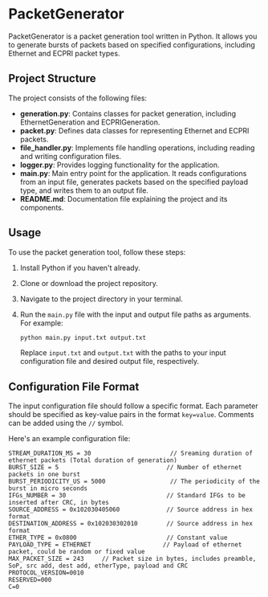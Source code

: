 # PacketGenerator

PacketGenerator is a packet generation tool written in Python. It allows you to generate bursts of packets based on specified configurations, including Ethernet and ECPRI packet types.

## Project Structure

The project consists of the following files:

- **generation.py**: Contains classes for packet generation, including EthernetGeneration and ECPRIGeneration.
- **packet.py**: Defines data classes for representing Ethernet and ECPRI packets.
- **file_handler.py**: Implements file handling operations, including reading and writing configuration files.
- **logger.py**: Provides logging functionality for the application.
- **main.py**: Main entry point for the application. It reads configurations from an input file, generates packets based on the specified payload type, and writes them to an output file.
- **README.md**: Documentation file explaining the project and its components.

## Usage

To use the packet generation tool, follow these steps:

1. Install Python if you haven't already.
2. Clone or download the project repository.
3. Navigate to the project directory in your terminal.
4. Run the `main.py` file with the input and output file paths as arguments. For example:

   ```bash
   python main.py input.txt output.txt
   ```

   Replace `input.txt` and `output.txt` with the paths to your input configuration file and desired output file, respectively.

## Configuration File Format

The input configuration file should follow a specific format. Each parameter should be specified as key-value pairs in the format `key=value`. Comments can be added using the `//` symbol.

Here's an example configuration file:

```plaintext
STREAM_DURATION_MS = 30                      // Sreaming duration of ethernet packets (Total duration of generation)
BURST_SIZE = 5                              // Number of ethernet packets in one burst
BURST_PERIODICITY_US = 5000                  // The periodicity of the burst in micro seconds
IFGs_NUMBER = 30                            // Standard IFGs to be inserted after CRC, in bytes
SOURCE_ADDRESS = 0x102030405060             // Source address in hex format
DESTINATION_ADDRESS = 0x102030302010        // Source address in hex format
ETHER_TYPE = 0x0800                         // Constant value
PAYLOAD_TYPE = ETHERNET                    // Payload of ethernet packet, could be random or fixed value
MAX_PACKET_SIZE = 243     // Packet size in bytes, includes preamble, SoP, src add, dest add, etherType, payload and CRC
PROTOCOL_VERSION=0010
RESERVED=000
C=0




```
